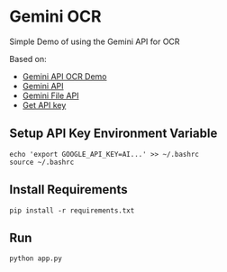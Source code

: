# Gemini OCR

Simple Demo of using the Gemini API for OCR 

Based on:
* [Gemini API OCR Demo](https://github.com/eniompw/GeminiAPI/blob/main/dev/flask/app-ocr.py)
* [Gemini API](https://github.com/eniompw/GeminiAPI)
* [Gemini File API](https://github.com/google-gemini/cookbook/blob/main/quickstarts/File_API.ipynb)
* [Get API key](https://aistudio.google.com/app/apikey)

## Setup API Key Environment Variable
```
echo 'export GOOGLE_API_KEY=AI...' >> ~/.bashrc
source ~/.bashrc
```

## Install Requirements
` pip install -r requirements.txt `

## Run
` python app.py `
